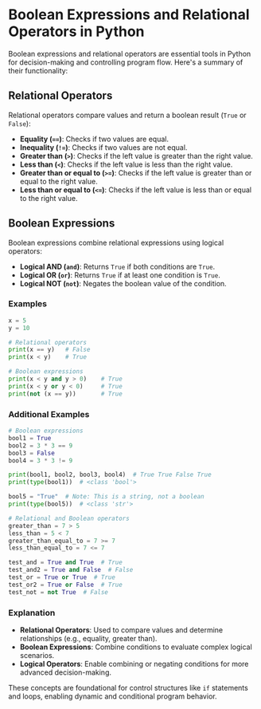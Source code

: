 # Boolean Expressions and Relational Operators in Python

Boolean expressions and relational operators are essential tools in Python for decision-making and controlling program flow. Here's a summary of their functionality:

## Relational Operators

Relational operators compare values and return a boolean result (`True` or `False`):

- **Equality (`==`)**: Checks if two values are equal.
- **Inequality (`!=`)**: Checks if two values are not equal.
- **Greater than (`>`)**: Checks if the left value is greater than the right value.
- **Less than (`<`)**: Checks if the left value is less than the right value.
- **Greater than or equal to (`>=`)**: Checks if the left value is greater than or equal to the right value.
- **Less than or equal to (`<=`)**: Checks if the left value is less than or equal to the right value.

## Boolean Expressions

Boolean expressions combine relational expressions using logical operators:

- **Logical AND (`and`)**: Returns `True` if both conditions are `True`.
- **Logical OR (`or`)**: Returns `True` if at least one condition is `True`.
- **Logical NOT (`not`)**: Negates the boolean value of the condition.

### Examples

```python
x = 5
y = 10

# Relational operators
print(x == y)   # False
print(x < y)    # True

# Boolean expressions
print(x < y and y > 0)    # True
print(x < y or y < 0)     # True
print(not (x == y))       # True
```

### Additional Examples

```python
# Boolean expressions
bool1 = True
bool2 = 3 * 3 == 9
bool3 = False
bool4 = 3 * 3 != 9

print(bool1, bool2, bool3, bool4)  # True True False True
print(type(bool1))  # <class 'bool'>

bool5 = "True"  # Note: This is a string, not a boolean
print(type(bool5))  # <class 'str'>

# Relational and Boolean operators
greater_than = 7 > 5
less_than = 5 < 7
greater_than_equal_to = 7 >= 7
less_than_equal_to = 7 <= 7

test_and = True and True  # True
test_and2 = True and False  # False
test_or = True or True  # True
test_or2 = True or False  # True
test_not = not True  # False
```

### Explanation

- **Relational Operators**: Used to compare values and determine relationships (e.g., equality, greater than).
- **Boolean Expressions**: Combine conditions to evaluate complex logical scenarios.
- **Logical Operators**: Enable combining or negating conditions for more advanced decision-making.

These concepts are foundational for control structures like `if` statements and loops, enabling dynamic and conditional program behavior.